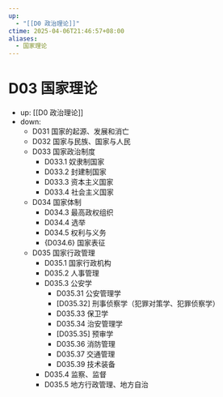 ```yaml
---
up:
  - "[[D0 政治理论]]"
ctime: 2025-04-06T21:46:57+08:00
aliases:
  - 国家理论
---
```


# D03 国家理论

- up: [[D0 政治理论]]
- down:	
	- D031 国家的起源、发展和消亡
	- D032 国家与民族、国家与人民
	- D033 国家政治制度
		- D033.1 奴隶制国家
		- D033.2 封建制国家
		- D033.3 资本主义国家
		- D033.4 社会主义国家
	- D034 国家体制
		- D034.3 最高政权组织
		- D034.4 选举
		- D034.5 权利与义务
		- {D034.6} 国家表征
	- D035 国家行政管理
		- D035.1 国家行政机构
		- D035.2 人事管理
		- D035.3 公安学
			- D035.31 公安管理学
			- [D035.32] 刑事侦察学（犯罪对策学、犯罪侦察学）
			- D035.33 保卫学
			- D035.34 治安管理学
			- [D035.35] 预审学
			- D035.36 消防管理
			- D035.37 交通管理
			- D035.39 技术装备
		- D035.4 监察、监督
		- D035.5 地方行政管理、地方自治
	
